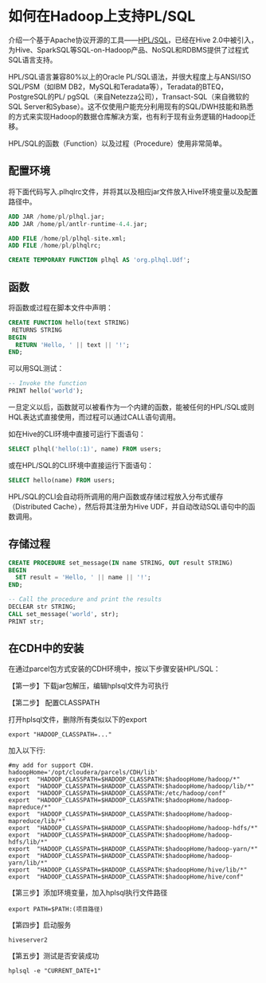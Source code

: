 # 如何在Hadoop上支持PL/SQL

介绍一个基于Apache协议开源的工具——[HPL/SQL](http://www.hplsql.org/)，已经在Hive 2.0中被引入，为Hive、SparkSQL等SQL-on-Hadoop产品、NoSQL和RDBMS提供了过程式SQL语言支持。

HPL/SQL语言兼容80%以上的Oracle PL/SQL语法，并很大程度上与ANSI/ISO SQL/PSM（如IBM DB2，MySQL和Teradata等），Teradata的BTEQ，PostgreSQL的PL/ pgSQL（来自Netezza公司），Transact-SQL（来自微软的SQL Server和Sybase）。这不仅使用户能充分利用现有的SQL/DWH技能和熟悉的方式来实现Hadoop的数据仓库解决方案，也有利于现有业务逻辑的Hadoop迁移。

HPL/SQL的函数（Function）以及过程（Procedure）使用非常简单。

## 配置环境

将下面代码写入.plhqlrc文件，并将其以及相应jar文件放入Hive环境变量以及配置路径中。

```sql
ADD JAR /home/pl/plhql.jar;
ADD JAR /home/pl/antlr-runtime-4.4.jar;

ADD FILE /home/pl/plhql-site.xml;
ADD FILE /home/pl/plhqlrc;

CREATE TEMPORARY FUNCTION plhql AS 'org.plhql.Udf';
```

## 函数
将函数或过程在脚本文件中声明：

```sql
CREATE FUNCTION hello(text STRING)
 RETURNS STRING
BEGIN
  RETURN 'Hello, ' || text || '!';
END;
```

可以用SQL测试：

```sql
-- Invoke the function
PRINT hello('world');
```

一旦定义以后，函数就可以被看作为一个内建的函数，能被任何的HPL/SQL或则HQL表达式直接使用，而过程可以通过CALL语句调用。

如在Hive的CLI环境中直接可运行下面语句：

```sql
SELECT plhql('hello(:1)', name) FROM users;
```

或在HPL/SQL的CLI环境中直接运行下面语句：

```sql
SELECT hello(name) FROM users;
```

HPL/SQL的CLI会自动将所调用的用户函数或存储过程放入分布式缓存（Distributed Cache），然后将其注册为Hive UDF，并自动改动SQL语句中的函数调用。

## 存储过程

```sql
CREATE PROCEDURE set_message(IN name STRING, OUT result STRING)
BEGIN
  SET result = 'Hello, ' || name || '!';
END;

-- Call the procedure and print the results
DECLEAR str STRING;
CALL set_message('world', str);
PRINT str;
```

## 在CDH中的安装
在通过parcel包方式安装的CDH环境中，按以下步骤安装HPL/SQL：

【第一步】下载jar包解压，编辑hplsql文件为可执行

【第二步】 配置CLASSPATH

打开hplsql文件，删除所有类似以下的export
```
export "HADOOP_CLASSPATH=..."
```

加入以下行:

```
#my add for support CDH.
hadoopHome='/opt/cloudera/parcels/CDH/lib'
export  "HADOOP_CLASSPATH=$HADOOP_CLASSPATH:$hadoopHome/hadoop/*"
export  "HADOOP_CLASSPATH=$HADOOP_CLASSPATH:$hadoopHome/hadoop/lib/*"
export  "HADOOP_CLASSPATH=$HADOOP_CLASSPATH:/etc/hadoop/conf"
export  "HADOOP_CLASSPATH=$HADOOP_CLASSPATH:$hadoopHome/hadoop-mapreduce/*"
export  "HADOOP_CLASSPATH=$HADOOP_CLASSPATH:$hadoopHome/hadoop-mapreduce/lib/*"
export  "HADOOP_CLASSPATH=$HADOOP_CLASSPATH:$hadoopHome/hadoop-hdfs/*"
export  "HADOOP_CLASSPATH=$HADOOP_CLASSPATH:$hadoopHome/hadoop-hdfs/lib/*"
export  "HADOOP_CLASSPATH=$HADOOP_CLASSPATH:$hadoopHome/hadoop-yarn/*"
export  "HADOOP_CLASSPATH=$HADOOP_CLASSPATH:$hadoopHome/hadoop-yarn/lib/*"
export  "HADOOP_CLASSPATH=$HADOOP_CLASSPATH:$hadoopHome/hive/lib/*"
export  "HADOOP_CLASSPATH=$HADOOP_CLASSPATH:$hadoopHome/hive/conf"
```

【第三步】添加环境变量，加入hplsql执行文件路径

```
export PATH=$PATH:(项目路径)
```

【第四步】启动服务

```
hiveserver2
```

【第五步】测试是否安装成功

```
hplsql -e "CURRENT_DATE+1"
```